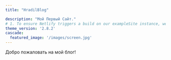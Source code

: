 ```yaml
---
title: "HradilBlog"

description: "Мой Первый Сайт."
# 1. To ensure Netlify triggers a build on our exampleSite instance, we need to change a file in the exampleSite directory.
theme_version: '2.8.2'
cascade:
  featured_image: '/images/screen.jpg'
---
```

Добро пожаловать на мой блог!